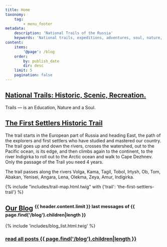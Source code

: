 ```yaml
---
title: Home
taxonomy:
    tag:
        - menu_footer
metadata:
    description: 'National Trails of the Russia'
    keywords: 'National trails, expeditions, adventures, soul, nature, wilderness, exploring, education'
content:
    items:
        '@page': /blog
    order:
        by: publish_date
        dir: desc
    limit: 5
    pagination: false
---
```


## [National Trails: Historic, Scenic, Recreation.](/trails)

Trails — is an Education, Nature and a Soul.


## [The First Settlers Historic Trail](/trails/the-first-settlers-trail)

The trail starts in the European part of Russia and heading East, the path of the explorers and first settlers who have studied and mastered our country. The trail goes up and down the rivers, crosses the watershed, out to the Pacific ocean, is its edge, and then climbs again to the continent, to the river Indigirka to roll out to the Arctic ocean and walk to Cape Dezhnev. Only the passage of the Trail you need 4 years.

The trail passes along the rivers Volga, Kama, Tagil, Tobol, Irtysh, Ob, Tom, Abakan, Yenisei, Angara, Lena, Olekma, Zeya, Amur, Indigirka.

{% include "includes/trail-map.html.twig" with {'trail': 'the-first-settlers-trail'} %}

## [Our Blog](/blog) <sup><small>{{ header.content.limit }} last messages of {{ page.find('/blog').children|length }}</small></sup>

{% include 'includes/blog_list.html.twig' %}

### [read all posts {{ page.find('/blog').children|length }}](/blog)